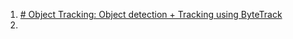 1. [# Object Tracking: Object detection + Tracking using ByteTrack](https://medium.com/tech-blogs-by-nest-digital/object-tracking-object-detection-tracking-using-bytetrack-0aafe924d292)
2. 